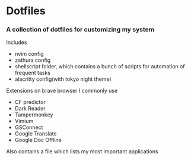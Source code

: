 # Dotfiles

### A collection of dotfiles for customizing my system

Includes 
- nvim config
- zathura config
- shellscript folder, which contains a bunch of scripts for automation of frequent tasks
- alacritty config(with tokyo night theme)



Extensions on brave browser I commonly use
- CF predictor 
- Dark Reader
- Tampermonkey
- Vimium
- GSConnect
- Google Translate
- Google Doc Offline

Also contains a file which lists my most important applications 

